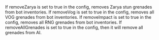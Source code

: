 If removeZarya is set to true in the config, removes Zarya stun grenades from bot inventories.
If removeVog is set to true in the config, removes all VOG grenades from bot inventories.
If removeImpact is set to true in the config, removes all RNG grenades from bot inventories.
If removeAllGrenades is set to true in the config, then it will remove all grenades from AI.